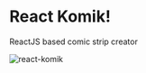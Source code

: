 # React Komik!

ReactJS based comic strip creator

![react-komik](https://cdn.rawgit.com/sonnylazuardi/react-komik/master/dist/logo_big.png)
